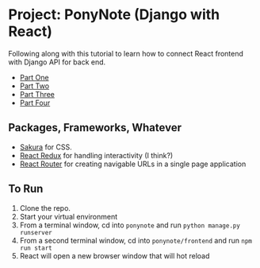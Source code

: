 # Project: PonyNote (Django with React)

Following along with this tutorial to learn how to connect React frontend with Django API for back end.

* [Part One](http://v1k45.com/blog/modern-django-part-1-setting-up-django-and-react/)
* [Part Two](http://v1k45.com/blog/modern-django-part-2-redux-and-react-router-setup/)
* [Part Three](http://v1k45.com/blog/modern-django-part-3-creating-an-api-and-integrating-with-react/)
* [Part Four](http://v1k45.com/blog/modern-django-part-4-adding-authentication-to-react-spa-using-drf/)

## Packages, Frameworks, Whatever

* [Sakura](https://github.com/oxalorg/sakura) for CSS.
* [React Redux](https://redux.js.org/introduction) for handling interactivity (I think?)
* [React Router](https://reacttraining.com/react-router/) for creating navigable URLs in a single page application

## To Run

1. Clone the repo.
1. Start your virtual environment
1. From a terminal window, cd into ```ponynote``` and run ```python manage.py runserver```
1. From a second terminal window, cd into ```ponynote/frontend``` and run ```npm run start```
1. React will open a new browser window that will hot reload